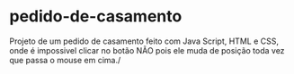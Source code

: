 # pedido-de-casamento
Projeto de um pedido de casamento feito com Java Script, HTML e CSS, onde é impossivel clicar no botão NÃO pois ele muda de posição toda vez que passa o mouse em cima./

